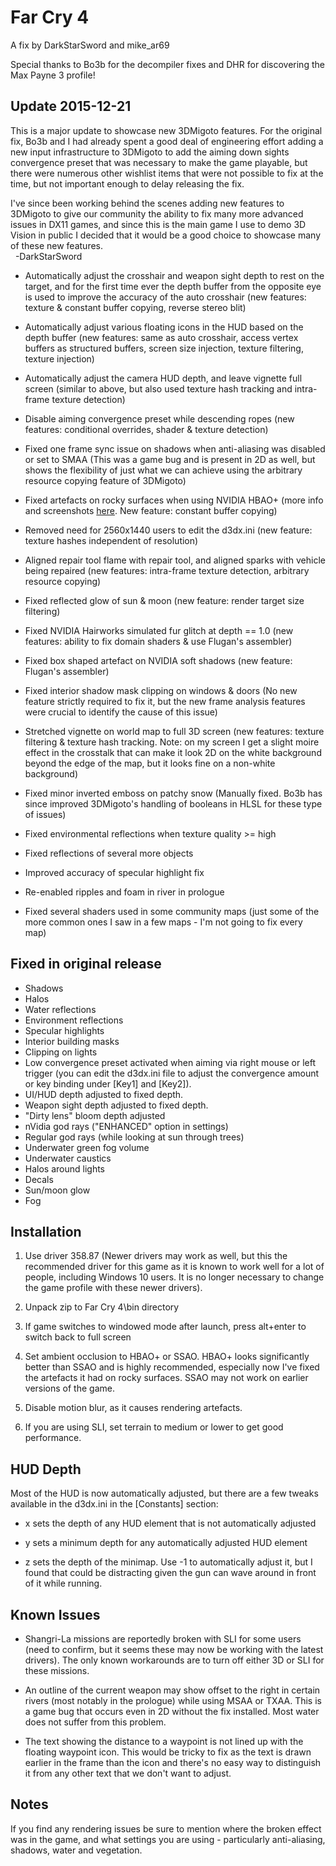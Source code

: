 Far Cry 4
=========

A fix by DarkStarSword and mike_ar69

Special thanks to Bo3b for the decompiler fixes and DHR for discovering the Max
Payne 3 profile!

Update 2015-12-21
-----------------
This is a major update to showcase new 3DMigoto features. For the original fix,
Bo3b and I had already spent a good deal of engineering effort adding a new
input infrastructure to 3DMigoto to add the aiming down sights convergence
preset that was necessary to make the game playable, but there were numerous
other wishlist items that were not possible to fix at the time, but not
important enough to delay releasing the fix.

I've since been working behind the scenes adding new features to 3DMigoto to
give our community the ability to fix many more advanced issues in DX11 games,
and since this is the main game I use to demo 3D Vision in public I decided
that it would be a good choice to showcase many of these new features.  
&nbsp;&nbsp;-DarkStarSword

- Automatically adjust the crosshair and weapon sight depth to rest on the
  target, and for the first time ever the depth buffer from the opposite eye is
  used to improve the accuracy of the auto crosshair (new features: texture &
  constant buffer copying, reverse stereo blit)

- Automatically adjust various floating icons in the HUD based on the depth
  buffer (new features: same as auto crosshair, access vertex buffers as
  structured buffers, screen size injection, texture filtering, texture
  injection)

- Automatically adjust the camera HUD depth, and leave vignette full screen
  (similar to above, but also used texture hash tracking and intra-frame
  texture detection)

- Disable aiming convergence preset while descending ropes (new features:
  conditional overrides, shader & texture detection)

- Fixed one frame sync issue on shadows when anti-aliasing was disabled or set
  to SMAA (This was a game bug and is present in 2D as well, but shows the
  flexibility of just what we can achieve using the arbitrary resource copying
  feature of 3DMigoto)

- Fixed artefacts on rocky surfaces when using NVIDIA HBAO+ (more info and
  screenshots [here][1]. New feature: constant buffer copying)

[1]: https://forums.geforce.com/default/topic/897529/3d-hbao-normal-map-artefact-fix

- Removed need for 2560x1440 users to edit the d3dx.ini (new feature: texture
  hashes independent of resolution)

- Aligned repair tool flame with repair tool, and aligned sparks with vehicle
  being repaired (new features: intra-frame texture detection, arbitrary
  resource copying)

- Fixed reflected glow of sun & moon (new feature: render target size
  filtering)

- Fixed NVIDIA Hairworks simulated fur glitch at depth == 1.0 (new features:
  ability to fix domain shaders & use Flugan's assembler)

- Fixed box shaped artefact on NVIDIA soft shadows (new feature: Flugan's
  assembler)

- Fixed interior shadow mask clipping on windows & doors (No new feature
  strictly required to fix it, but the new frame analysis features were crucial
  to identify the cause of this issue)

- Stretched vignette on world map to full 3D screen (new features: texture
  filtering & texture hash tracking. Note: on my screen I get a slight moire
  effect in the crosstalk that can make it look 2D on the white background
  beyond the edge of the map, but it looks fine on a non-white background)

- Fixed minor inverted emboss on patchy snow (Manually fixed. Bo3b has since
  improved 3DMigoto's handling of booleans in HLSL for these type of issues)

- Fixed environmental reflections when texture quality >= high

- Fixed reflections of several more objects

- Improved accuracy of specular highlight fix

- Re-enabled ripples and foam in river in prologue

- Fixed several shaders used in some community maps (just some of the more
  common ones I saw in a few maps - I'm not going to fix every map)

Fixed in original release
-------------------------
- Shadows
- Halos
- Water reflections
- Environment reflections
- Specular highlights
- Interior building masks
- Clipping on lights
- Low convergence preset activated when aiming via right mouse or left trigger
  (you can edit the d3dx.ini file to adjust the convergence amount or key
  binding under \[Key1\] and \[Key2\]).
- UI/HUD depth adjusted to fixed depth.
- Weapon sight depth adjusted to fixed depth.
- "Dirty lens" bloom depth adjusted
- nVidia god rays ("ENHANCED" option in settings)
- Regular god rays (while looking at sun through trees)
- Underwater green fog volume
- Underwater caustics
- Halos around lights
- Decals
- Sun/moon glow
- Fog

Installation
------------
1. Use driver 358.87 (Newer drivers may work as well, but this the recommended
   driver for this game as it is known to work well for a lot of people,
   including Windows 10 users. It is no longer necessary to change the game
   profile with these newer drivers).

2. Unpack zip to Far Cry 4\bin directory

3. If game switches to windowed mode after launch, press alt+enter to switch
   back to full screen

4. Set ambient occlusion to HBAO+ or SSAO. HBAO+ looks significantly better
   than SSAO and is highly recommended, especially now I've fixed the artefacts
   it had on rocky surfaces. SSAO may not work on earlier versions of the game.

5. Disable motion blur, as it causes rendering artefacts.

6. If you are using SLI, set terrain to medium or lower to get good
   performance.

HUD Depth
---------
Most of the HUD is now automatically adjusted, but there are a few tweaks
available in the d3dx.ini in the [Constants] section:

- x sets the depth of any HUD element that is not automatically adjusted

- y sets a minimum depth for any automatically adjusted HUD element

- z sets the depth of the minimap. Use -1 to automatically adjust it, but I
  found that could be distracting given the gun can wave around in front of it
  while running.

Known Issues
------------
- Shangri-La missions are reportedly broken with SLI for some users (need to
  confirm, but it seems these may now be working with the latest drivers).
  The only known workarounds are to turn off either 3D or SLI for these
  missions.

- An outline of the current weapon may show offset to the right in certain
  rivers (most notably in the prologue) while using MSAA or TXAA. This is a
  game bug that occurs even in 2D without the fix installed. Most water does
  not suffer from this problem.

- The text showing the distance to a waypoint is not lined up with the floating
  waypoint icon. This would be tricky to fix as the text is drawn earlier in
  the frame than the icon and there's no easy way to distinguish it from any
  other text that we don't want to adjust.

Notes
-----
If you find any rendering issues be sure to mention where the broken effect was
in the game, and what settings you are using - particularly anti-aliasing,
shadows, water and vegetation.
